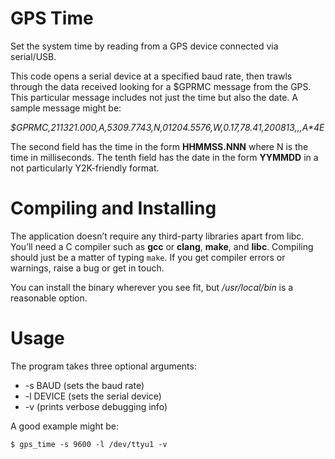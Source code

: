 # GPS Time

Set the system time by reading from a GPS device connected via
serial/USB.

This code opens a serial device at a specified baud rate, then
trawls through the data received looking for a $GPRMC message from
the GPS.
This particular message includes not just the time but also the date.
A sample message might be:

*$GPRMC,211321.000,A,5309.7743,N,01204.5576,W,0.17,78.41,200813,,,A\*4E*

The second field has the time in the form **HHMMSS.NNN** where N
is the time in milliseconds.
The tenth field has the date in the form **YYMMDD** in a not
particularly Y2K-friendly format.

# Compiling and Installing

The application doesn’t require any third-party libraries apart
from libc.
You’ll need a C compiler such as **gcc** or **clang**, **make**,
and **libc**.
Compiling should just be a matter of typing `make`.
If you get compiler errors or warnings, raise a bug or get in touch.

You can install the binary wherever you see fit, but */usr/local/bin*
is a reasonable option.

# Usage

The program takes three optional arguments:

* -s BAUD (sets the baud rate)
* -l DEVICE (sets the serial device)
* -v (prints verbose debugging info)

A good example might be:

    $ gps_time -s 9600 -l /dev/ttyu1 -v

  
